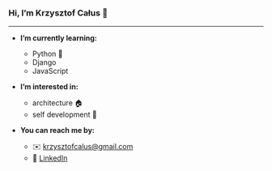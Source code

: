 ### Hi, I’m Krzysztof Całus 👋 
____________________________________
  
- **I’m currently learning:**
  - Python :snake:
  - Django
  - JavaScript 
  
- **I’m interested in:**
  - architecture :house: 
  - self development :book:

- **You can reach me by:**
  - :envelope: krzysztofcalus@gmail.com
  - :bust_in_silhouette: [LinkedIn](https://www.linkedin.com/in/krzysztofcałus)
